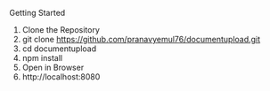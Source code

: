 Getting Started 

1. Clone the Repository
2. git clone https://github.com/pranavyemul76/documentupload.git
3. cd documentupload
4. npm install
5. Open in Browser
6. http://localhost:8080
